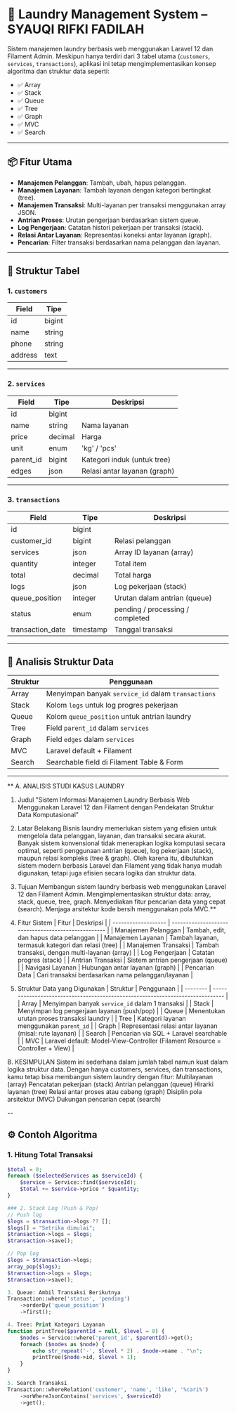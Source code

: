 # 🧺 Laundry Management System – SYAUQI RIFKI FADILAH

Sistem manajemen laundry berbasis web menggunakan Laravel 12 dan Filament Admin. Meskipun hanya terdiri dari 3 tabel utama (`customers`, `services`, `transactions`), aplikasi ini tetap mengimplementasikan konsep algoritma dan struktur data seperti:

- ✅ Array
- ✅ Stack
- ✅ Queue
- ✅ Tree
- ✅ Graph
- ✅ MVC
- ✅ Search

---

## 📦 Fitur Utama

- **Manajemen Pelanggan**: Tambah, ubah, hapus pelanggan.
- **Manajemen Layanan**: Tambah layanan dengan kategori bertingkat (tree).
- **Manajemen Transaksi**: Multi-layanan per transaksi menggunakan array JSON.
- **Antrian Proses**: Urutan pengerjaan berdasarkan sistem queue.
- **Log Pengerjaan**: Catatan histori pekerjaan per transaksi (stack).
- **Relasi Antar Layanan**: Representasi koneksi antar layanan (graph).
- **Pencarian**: Filter transaksi berdasarkan nama pelanggan dan layanan.

---

## 🧩 Struktur Tabel

### 1. `customers`
| Field      | Tipe     |
|------------|----------|
| id         | bigint   |
| name       | string   |
| phone      | string   |
| address    | text     |

---

### 2. `services`
| Field      | Tipe     | Deskripsi                         |
|------------|----------|----------------------------------|
| id         | bigint   |                                  |
| name       | string   | Nama layanan                     |
| price      | decimal  | Harga                            |
| unit       | enum     | 'kg' / 'pcs'                     |
| parent_id  | bigint   | Kategori induk (untuk tree)      |
| edges      | json     | Relasi antar layanan (graph)     |

---

### 3. `transactions`
| Field           | Tipe     | Deskripsi                         |
|-----------------|----------|----------------------------------|
| id              | bigint   |                                  |
| customer_id     | bigint   | Relasi pelanggan                 |
| services        | json     | Array ID layanan (array)         |
| quantity        | integer  | Total item                       |
| total           | decimal  | Total harga                      |
| logs            | json     | Log pekerjaan (stack)            |
| queue_position  | integer  | Urutan dalam antrian (queue)     |
| status          | enum     | pending / processing / completed |
| transaction_date| timestamp| Tanggal transaksi                |

---

## 🧠 Analisis Struktur Data

| Struktur | Penggunaan                                         |
|----------|----------------------------------------------------|
| Array    | Menyimpan banyak `service_id` dalam `transactions` |
| Stack    | Kolom `logs` untuk log progres pekerjaan           |
| Queue    | Kolom `queue_position` untuk antrian laundry       |
| Tree     | Field `parent_id` dalam `services`                 |
| Graph    | Field `edges` dalam `services`                     |
| MVC      | Laravel default + Filament                        |
| Search   | Searchable field di Filament Table & Form          |

---

** A. ANALISIS STUDI KASUS LAUNDRY
1. Judul
"Sistem Informasi Manajemen Laundry Berbasis Web Menggunakan Laravel 12 dan Filament dengan Pendekatan Struktur Data Komputasional"

2. Latar Belakang
Bisnis laundry memerlukan sistem yang efisien untuk mengelola data pelanggan, layanan, dan transaksi secara akurat. Banyak sistem konvensional tidak menerapkan logika komputasi secara optimal, seperti penggunaan antrian (queue), log pekerjaan (stack), maupun relasi kompleks (tree & graph). Oleh karena itu, dibutuhkan sistem modern berbasis Laravel dan Filament yang tidak hanya mudah digunakan, tetapi juga efisien secara logika dan struktur data.

3. Tujuan
Membangun sistem laundry berbasis web menggunakan Laravel 12 dan Filament Admin.
Mengimplementasikan struktur data: array, stack, queue, tree, graph.
Menyediakan fitur pencarian data yang cepat (search).
Menjaga arsitektur kode bersih menggunakan pola MVC.**

4. Fitur Sistem
| Fitur               | Deskripsi                                           |
| ------------------- | --------------------------------------------------- |
| Manajemen Pelanggan | Tambah, edit, dan hapus data pelanggan              |
| Manajemen Layanan   | Tambah layanan, termasuk kategori dan relasi (tree) |
| Manajemen Transaksi | Tambah transaksi, dengan multi-layanan (array)      |
| Log Pengerjaan      | Catatan progres (stack)                             |
| Antrian Transaksi   | Sistem antrian pengerjaan (queue)                   |
| Navigasi Layanan    | Hubungan antar layanan (graph)                      |
| Pencarian Data      | Cari transaksi berdasarkan nama pelanggan/layanan   |


5. Struktur Data yang Digunakan
| Struktur | Penggunaan                                                                     |
| -------- | ------------------------------------------------------------------------------ |
| Array    | Menyimpan banyak `service_id` dalam 1 transaksi                                |
| Stack    | Menyimpan log pengerjaan layanan (push/pop)                                    |
| Queue    | Menentukan urutan proses transaksi laundry                                     |
| Tree     | Kategori layanan menggunakan `parent_id`                                       |
| Graph    | Representasi relasi antar layanan (misal: rute layanan)                        |
| Search   | Pencarian via SQL + Laravel searchable                                         |
| MVC      | Laravel default: Model-View-Controller (Filament Resource = Controller + View) |


B. KESIMPULAN
Sistem ini sederhana dalam jumlah tabel namun kuat dalam logika struktur data. Dengan hanya customers, services, dan transactions, kamu tetap bisa membangun sistem laundry dengan fitur:
Multilayanan (array)
Pencatatan pekerjaan (stack)
Antrian pelanggan (queue)
Hirarki layanan (tree)
Relasi antar proses atau cabang (graph)
Disiplin pola arsitektur (MVC)
Dukungan pencarian cepat (search)

--

## ⚙️ Contoh Algoritma

### 1. Hitung Total Transaksi
```php
$total = 0;
foreach ($selectedServices as $serviceId) {
    $service = Service::find($serviceId);
    $total += $service->price * $quantity;
}

### 2. Stack Log (Push & Pop)
// Push log
$logs = $transaction->logs ?? [];
$logs[] = "Setrika dimulai";
$transaction->logs = $logs;
$transaction->save();

// Pop log
$logs = $transaction->logs;
array_pop($logs);
$transaction->logs = $logs;
$transaction->save();

3. Queue: Ambil Transaksi Berikutnya
Transaction::where('status', 'pending')
    ->orderBy('queue_position')
    ->first();

4. Tree: Print Kategori Layanan
function printTree($parentId = null, $level = 0) {
    $nodes = Service::where('parent_id', $parentId)->get();
    foreach ($nodes as $node) {
        echo str_repeat('-', $level * 2) . $node->name . "\n";
        printTree($node->id, $level + 1);
    }
}

5. Search Transaksi
Transaction::whereRelation('customer', 'name', 'like', '%cari%')
    ->orWhereJsonContains('services', $serviceId)
    ->get();
